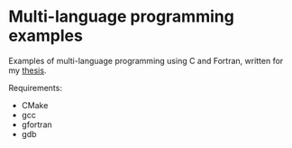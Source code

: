 # Multi-language programming examples

Examples of multi-language programming using C and Fortran, written for my [thesis](https://github.com/mavma/cpfasst-thesis).

Requirements:
* CMake
* gcc
* gfortran
* gdb
